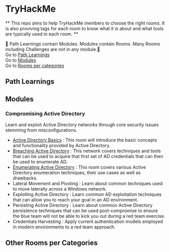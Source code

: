 # TryHackMe
** This repo aims to help TryHackMe members to choose the right rooms. It is also proviving tags for each room to know what it is about and what tools are typically used in each room. **

:crossed_flags:	Path Learnings contain Modules. Modules contain Rooms. Many Rooms including Challenges are not in any module.:crossed_flags:	  
Go to [Path Learnings](#Path-Learnings)  
Go to [Modules](#Modules)  
Go to [Rooms per categories](#Other-Rooms-per-Categories)  

## Path Learnings

## Modules

### Compromising Active Directory
Learn and exploit Active Directory networks through core security issues stemming from misconfigurations.  
+ [Active Directory Basics](https://tryhackme.com/room/winadbasics) : This room will introduce the basic concepts and functionality provided by Active Directory.
+ [Breaching Active Directory](https://tryhackme.com/room/breachingad) : This network covers techniques and tools that can be used to acquire that first set of AD credentials that can then be used to enumerate AD.
+ [Enumerating Active Directory](https://tryhackme.com/room/adenumeration) : This room covers various Active Directory enumeration techniques, their use cases as well as drawbacks.
+ Lateral Movement and Pivoting : Learn about common techniques used to move laterally across a Windows network.
+ Exploiting Active Directory : Learn common AD exploitation techniques that can allow you to reach your goal in an AD environment.
+ Persisting Active Directory : Learn about common Active Directory persistence techniques that can be used post-compromise to ensure the blue team will not be able to kick you out during a red team exercise.
+ Credentials Harvesting : Apply current authentication models employed in modern environments to a red team approach.

## Other Rooms per Categories

